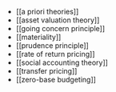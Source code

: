 - [[a priori theories]]
- [[asset valuation theory]]
- [[going concern principle]]
- [[materiality]]
- [[prudence principle]]
- [[rate of return pricing]]
- [[social accounting theory]]
- [[transfer pricing]]
- [[zero-base budgeting]]
